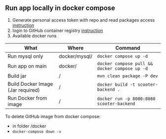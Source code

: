 ## Run app locally in docker compose
1. Generate personal access token with repo and read packages access [instruction](https://docs.github.com/en/authentication/keeping-your-account-and-data-secure/creating-a-personal-access-token)
2. login to GitHub container registry [instruction](https://docs.github.com/en/packages/working-with-a-github-packages-registry/working-with-the-container-registry)
3. Available docker runs

| What                              | Where         | Command                                               |
|-----------------------------------| ------------- |-------------------------------------------------------|
| Run mysql only                    | docker/mysql/ | `docker compose up -d`                                |
| Run app on main                   | docker/       | `docker compose pull && docker compose up -d`         |
| Build jar                         | /             | `mvn clean package -P dev`                            |
| Build Docker Image (Jar required) | /             | `docker build -t scooter-backend .` |
| Run Docker from image             | /             | `docker run -p 8080:8080  scooter-backend`            |

To delete GitHub image from docker compose:
- in folder /docker
- `docker-compose down -v`
